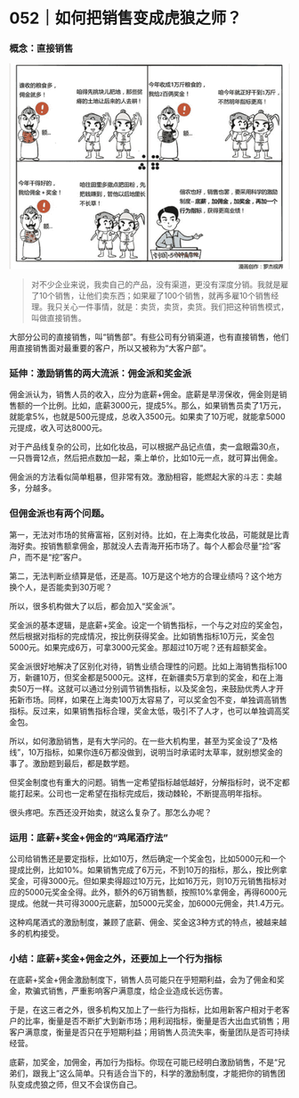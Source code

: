 # 052｜如何把销售变成虎狼之师？

### 概念：直接销售

![](img/eb487cdf07d3ea0a89f1c884232cb9fe.jpg)

> 对不少企业来说，我卖自己的产品，没有渠道，更没有深度分销。我就是雇了10个销售，让他们卖东西；如果雇了100个销售，就再多雇10个销售经理。我只关心一件事情，就是：卖货，卖货，卖货。我们把这种销售模式，叫做直接销售。

大部分公司的直接销售，叫“销售部”。有些公司有分销渠道，也有直接销售，他们用直接销售面对最重要的客户，所以又被称为“大客户部”。

### 延伸：激励销售的两大流派：佣金派和奖金派

佣金派认为，销售人员的收入，应分为底薪+佣金。底薪是旱涝保收，佣金则是销售额的一个比例。比如，底薪3000元，提成5%。那么，如果销售员卖了1万元，就能拿5%，也就是500元提成，总收入3500元。如果卖了10万呢，就能拿5000元提成，收入可达8000元。

对于产品线复杂的公司，比如化妆品，可以根据产品记点值，卖一盒眼霜30点，一只唇膏12点，然后把点数加一起，乘上单价，比如10元一点，就可算出佣金。

佣金派的方法看似简单粗暴，但非常有效。激励相容，能燃起大家的斗志：卖越多，分越多。

### 但佣金派也有两个问题。

第一，无法对市场的贫瘠富裕，区别对待。比如，在上海卖化妆品，可能就是比青海好卖。按销售额拿佣金，那就没人去青海开拓市场了。每个人都会尽量“捡”客户，而不是“挖”客户。

第二，无法判断业绩算是低，还是高。10万是这个地方的合理业绩吗？这个地方换个人，是否能卖到30万呢？

所以，很多机构做大了以后，都会加入“奖金派”。

奖金派的基本逻辑，是底薪+奖金。设定一个销售指标，一个与之对应的奖金包，然后根据对指标的完成情况，按比例获得奖金。比如销售指标10万元，奖金包5000元。如果完成6万，可拿3000元奖金。那超过10万呢？还有超额奖金。

奖金派很好地解决了区别化对待，销售业绩合理性的问题。比如上海销售指标100万，新疆10万，但奖金都是5000元。这样，在新疆卖5万拿到的奖金，和在上海卖50万一样。这就可以通过分别调节销售指标，以及奖金包，来鼓励优秀人才开拓新市场。同样，如果在上海卖100万太容易了，可以奖金包不变，单独调高销售指标。反过来，如果销售指标合理，奖金太低，吸引不了人才，也可以单独调高奖金包。

所以，如何激励销售，是有大学问的。在一些大机构里，甚至为奖金设了“及格线”，10万指标，如果你连6万都没做到，说明当时承诺时太草率，就别想奖金的事了。激励题到最后，都是数学题。

但奖金制度也有重大的问题。销售一定希望指标越低越好，分解指标时，说不定都能打起来。公司也一定希望在指标完成后，拨动棘轮，不断提高明年指标。

很头疼吧。东西还没开始卖，就这么复杂了。那怎么办呢？

### 运用：底薪+奖金+佣金的“鸡尾酒疗法”

公司给销售还是要定指标，比如10万，然后确定一个奖金包，比如5000元和一个提成比例，比如10%。如果销售完成了6万元，不到10万的指标，那么，按比例拿奖金，可得3000元。但如果卖得超过10万元，比如16万元，则10万元销售指标对应的5000元奖金全得。此外，额外的6万销售额，按照10%拿佣金，再得6000元提成。他就一共可得3000元底薪，加5000元奖金，加6000元佣金，共1.4万元。

这种鸡尾酒式的激励制度，兼顾了底薪、佣金、奖金这3种方式的特点，被越来越多的机构接受。

### 小结：底薪+奖金+佣金之外，还要加上一个行为指标

在底薪+奖金+佣金激励制度下，销售人员可能只在乎短期利益，会为了佣金和奖金，欺骗式销售，严重影响客户满意度，给企业造成长远伤害。

于是，在这三者之外，很多机构又加上了一些行为指标，比如用新客户相对于老客户的比率，衡量是否不断扩大到新市场；用利润指标，衡量是否大出血式销售；用客户满意度，衡量是否只在乎短期利益；用销售人员流失率，衡量团队是否可持续经营。

底薪，加奖金，加佣金，再加行为指标。你现在可能已经明白激励销售，不是“兄弟们，跟我上”这么简单。只有适合当下的，科学的激励制度，才能把你的销售团队变成虎狼之师，但又不会误伤自己。